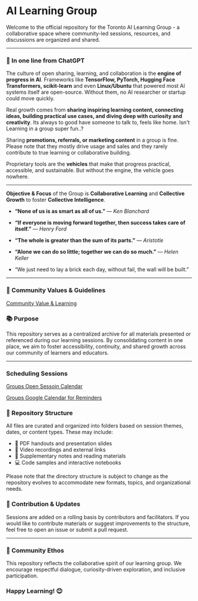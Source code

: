 # AI Learning Group 
Welcome to the official repository for the Toronto AI Learning Group - a collaborative space where community-led sessions, resources, and discussions are organized and shared.

---

### 🎯 In one line from **ChatGPT**

  The culture of open sharing, learning, and collaboration is the **engine of progress in AI**.  Frameworks like **TensorFlow, PyTorch, Hugging Face Transformers, scikit-learn** and even **Linux/Ubuntu** that powered most AI systems itself are open-source. Without them, no AI researcher or startup could move quickly.

  Real growth comes from **sharing inspiring learning content, connecting ideas, building practical use cases, and diving deep with curiosity and creativity**. Its always to good have someone to talk to, feels like home. Isn't Learning in a group super fun..? 

  Sharing **promotions, referrals, or marketing content** in a group is fine. Please note that they mostly drive usage and sales and they rarely contribute to true learning or collaborative building.   

  Proprietary tools are the **vehicles** that make that progress practical, accessible, and sustainable. But without the engine, the vehicle goes nowhere. 

 
---

  **Objective & Focus** of the Group is **Collaborative Learning** and **Collective Growth** to foster **Collective Intelligence**. 


  * **“None of us is as smart as all of us.”** — *Ken Blanchard*
  * **“If everyone is moving forward together, then success takes care of itself.”** — *Henry Ford*
  * **“The whole is greater than the sum of its parts.”** — *Aristotle*
  * **“Alone we can do so little; together we can do so much.”** — *Helen Keller*

  * “We just need to lay a brick each day, without fail, the wall will be built.”

---

### 🤝 Community Values & Guidelines

  [Community Value & Learning](community-values-guidelines/Prompt-answer.md) 


### 📚 Purpose

  This repository serves as a centralized archive for all materials presented or referenced during our learning sessions. By consolidating content in one place, we aim to foster accessibility, continuity, and shared growth across our community of learners and educators.

---

### Scheduling Sessions

  [Groups Open Sessoin Calendar](https://teamup.com/ksxott7u7sbhts6s9e)

  [Groups Google Calendar for Reminders](https://calendar.google.com/calendar/u/3?cid=N2UyMjdjMGZkODBlYzY0NjA3NzM1NDYxZjRmYTAzYTUxMGZlYmZkNTY5ODE5MWE5MjIxMDRkZjBlMDVkYWVmM0Bncm91cC5jYWxlbmRhci5nb29nbGUuY29t)



### 📁 Repository Structure

  All files are curated and organized into folders based on session themes, dates, or content types. These may include:
  - 📄 PDF handouts and presentation slides
  - 🎥 Video recordings and external links
  - 📝 Supplementary notes and reading materials
  - 💻 Code samples and interactive notebooks

  Please note that the directory structure is subject to change as the repository evolves to accommodate new formats, topics, and organizational needs.



### 📌 Contribution & Updates
Sessions are added on a rolling basis by contributors and facilitators. If you would like to contribute materials or suggest improvements to the structure, feel free to open an issue or submit a pull request.


---

### 🤝 Community Ethos
This repository reflects the collaborative spirit of our learning group. We encourage respectful dialogue, curiosity-driven exploration, and inclusive participation.

### Happy Learning! 😊